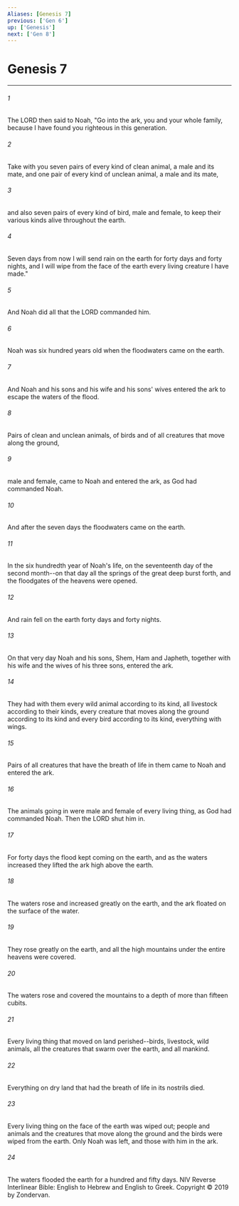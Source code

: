 ```yaml
---
Aliases: [Genesis 7]
previous: ['Gen 6']
up: ['Genesis']
next: ['Gen 8']
---
```

# Genesis 7

***


###### 1 
The LORD then said to Noah, "Go into the ark, you and your whole family, because I have found you righteous in this generation. 

###### 2 
Take with you seven pairs of every kind of clean animal, a male and its mate, and one pair of every kind of unclean animal, a male and its mate, 

###### 3 
and also seven pairs of every kind of bird, male and female, to keep their various kinds alive throughout the earth. 

###### 4 
Seven days from now I will send rain on the earth for forty days and forty nights, and I will wipe from the face of the earth every living creature I have made." 

###### 5 
And Noah did all that the LORD commanded him. 

###### 6 
Noah was six hundred years old when the floodwaters came on the earth. 

###### 7 
And Noah and his sons and his wife and his sons' wives entered the ark to escape the waters of the flood. 

###### 8 
Pairs of clean and unclean animals, of birds and of all creatures that move along the ground, 

###### 9 
male and female, came to Noah and entered the ark, as God had commanded Noah. 

###### 10 
And after the seven days the floodwaters came on the earth. 

###### 11 
In the six hundredth year of Noah's life, on the seventeenth day of the second month--on that day all the springs of the great deep burst forth, and the floodgates of the heavens were opened. 

###### 12 
And rain fell on the earth forty days and forty nights. 

###### 13 
On that very day Noah and his sons, Shem, Ham and Japheth, together with his wife and the wives of his three sons, entered the ark. 

###### 14 
They had with them every wild animal according to its kind, all livestock according to their kinds, every creature that moves along the ground according to its kind and every bird according to its kind, everything with wings. 

###### 15 
Pairs of all creatures that have the breath of life in them came to Noah and entered the ark. 

###### 16 
The animals going in were male and female of every living thing, as God had commanded Noah. Then the LORD shut him in. 

###### 17 
For forty days the flood kept coming on the earth, and as the waters increased they lifted the ark high above the earth. 

###### 18 
The waters rose and increased greatly on the earth, and the ark floated on the surface of the water. 

###### 19 
They rose greatly on the earth, and all the high mountains under the entire heavens were covered. 

###### 20 
The waters rose and covered the mountains to a depth of more than fifteen cubits. 

###### 21 
Every living thing that moved on land perished--birds, livestock, wild animals, all the creatures that swarm over the earth, and all mankind. 

###### 22 
Everything on dry land that had the breath of life in its nostrils died. 

###### 23 
Every living thing on the face of the earth was wiped out; people and animals and the creatures that move along the ground and the birds were wiped from the earth. Only Noah was left, and those with him in the ark. 

###### 24 
The waters flooded the earth for a hundred and fifty days. NIV Reverse Interlinear Bible: English to Hebrew and English to Greek. Copyright © 2019 by Zondervan.
